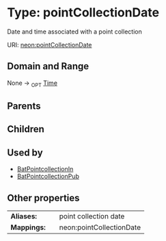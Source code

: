 
# Type: pointCollectionDate


Date and time associated with a point collection

URI: [neon:pointCollectionDate](https://data.neonscience.org/pointCollectionDate)


## Domain and Range

None ->  <sub>OPT</sub> [Time](types/Time.md)

## Parents


## Children


## Used by

 * [BatPointcollectionIn](BatPointcollectionIn.md)
 * [BatPointcollectionPub](BatPointcollectionPub.md)

## Other properties

|  |  |  |
| --- | --- | --- |
| **Aliases:** | | point collection date |
| **Mappings:** | | neon:pointCollectionDate |


